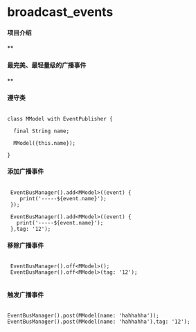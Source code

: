 # broadcast_events


#### 项目介绍
 **

#### 最完美、最轻量级的广播事件
**

#### 遵守类
```

class MModel with EventPublisher {

  final String name;

  MModel({this.name});

}

```
#### 添加广播事件
```

 EventBusManager().add<MModel>((event) {
    print('-----${event.name}');
 });
 
 EventBusManager().add<MModel>((event) {
   print('-----${event.name}');
 },tag: '12');

```

#### 移除广播事件
```

 EventBusManager().off<MModel>();
 EventBusManager().off<MModel>(tag: '12');
 
```

#### 触发广播事件
```

EventBusManager().post(MModel(name: 'hahhahha'));
EventBusManager().post(MModel(name: 'hahhahha'),tag: '12');

```
